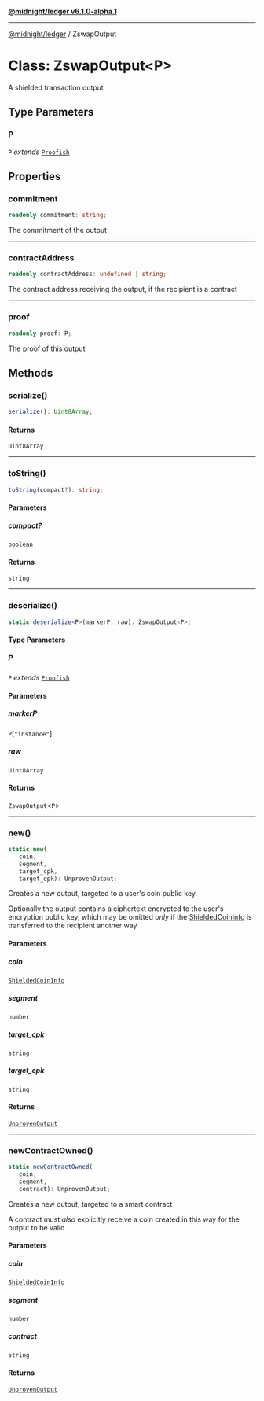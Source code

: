 [**@midnight/ledger v6.1.0-alpha.1**](../README.md)

***

[@midnight/ledger](../globals.md) / ZswapOutput

# Class: ZswapOutput\<P\>

A shielded transaction output

## Type Parameters

### P

`P` *extends* [`Proofish`](../type-aliases/Proofish.md)

## Properties

### commitment

```ts
readonly commitment: string;
```

The commitment of the output

***

### contractAddress

```ts
readonly contractAddress: undefined | string;
```

The contract address receiving the output, if the recipient is a contract

***

### proof

```ts
readonly proof: P;
```

The proof of this output

## Methods

### serialize()

```ts
serialize(): Uint8Array;
```

#### Returns

`Uint8Array`

***

### toString()

```ts
toString(compact?): string;
```

#### Parameters

##### compact?

`boolean`

#### Returns

`string`

***

### deserialize()

```ts
static deserialize<P>(markerP, raw): ZswapOutput<P>;
```

#### Type Parameters

##### P

`P` *extends* [`Proofish`](../type-aliases/Proofish.md)

#### Parameters

##### markerP

`P`\[`"instance"`\]

##### raw

`Uint8Array`

#### Returns

`ZswapOutput`\<`P`\>

***

### new()

```ts
static new(
   coin, 
   segment, 
   target_cpk, 
   target_epk): UnprovenOutput;
```

Creates a new output, targeted to a user's coin public key.

Optionally the output contains a ciphertext encrypted to the user's
encryption public key, which may be omitted *only* if the [ShieldedCoinInfo](../type-aliases/ShieldedCoinInfo.md)
is transferred to the recipient another way

#### Parameters

##### coin

[`ShieldedCoinInfo`](../type-aliases/ShieldedCoinInfo.md)

##### segment

`number`

##### target\_cpk

`string`

##### target\_epk

`string`

#### Returns

[`UnprovenOutput`](../type-aliases/UnprovenOutput.md)

***

### newContractOwned()

```ts
static newContractOwned(
   coin, 
   segment, 
   contract): UnprovenOutput;
```

Creates a new output, targeted to a smart contract

A contract must *also* explicitly receive a coin created in this way for
the output to be valid

#### Parameters

##### coin

[`ShieldedCoinInfo`](../type-aliases/ShieldedCoinInfo.md)

##### segment

`number`

##### contract

`string`

#### Returns

[`UnprovenOutput`](../type-aliases/UnprovenOutput.md)
